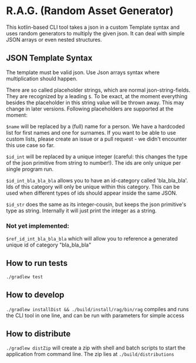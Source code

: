 
# R.A.G. (Random Asset Generator)

This kotlin-based CLI tool takes a json in a custom Template syntax and uses random generators to multiply the given json. It can deal with simple JSON arrays or even nested structures.

## JSON Template Syntax

The template must be valid json. Use Json arrays syntax where multiplication should happen.

There are so called placeholder strings, which are normal json-string-fields. They are recognized by a leading `$`. To be exact, at the moment everything besides the placeholder in this string value will be thrown away. This may change in later versions. Following placeholders are supported at the moment:

`$name` will be replaced by a (full) name for a person. We have a hardcoded list for first names and one for surnames. If you want to be able to use custom lists, please create an issue or a pull request - we didn't encounter this use case so far.

`$id_int` will be replaced by a unique integer (careful: this changes the type of the json primitive from string to number!). The ids are only unique per single program run.

`$id_int_bla_bla_bla` allows you to have an id-category called 'bla_bla_bla'. Ids of this category will only be unique within this category. This can be used when different types of ids should appear inside the same JSON.

`$id_str` does the same as its integer-cousin, but keeps the json primitive's type as string. Internally it will just print the integer as a string.



### Not yet implemented:

`$ref_id_int_bla_bla_bla` which will allow you to reference a generated unique id of category "bla_bla_bla"


## How to run tests
`./gradlew test`

## How to develop
`./gradlew installDist && ./build/install/rag/bin/rag` compiles and runs the CLI tool in one line, and can be run with parameters for simple access


## How to distribute

`./gradlew distZip` will create a zip with shell and batch scripts to start the application from command line. The zip lies at `./build/distributions`